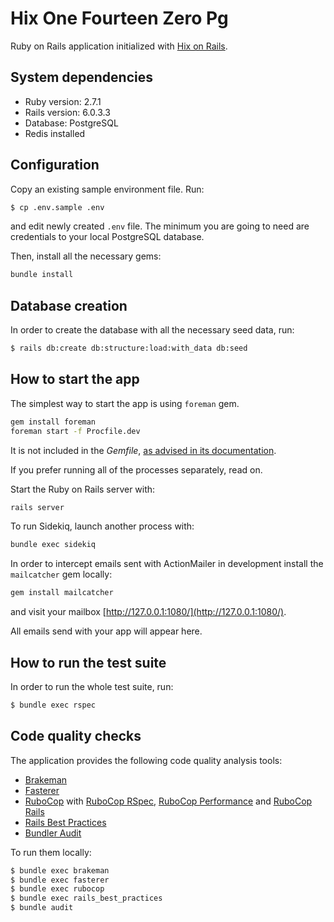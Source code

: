 # Hix One Fourteen Zero Pg

Ruby on Rails application initialized with [Hix on Rails][hixonrails].

## System dependencies

- Ruby version: 2.7.1
- Rails version: 6.0.3.3
- Database: PostgreSQL
- Redis installed

## Configuration

Copy an existing sample environment file. Run:
```bash
$ cp .env.sample .env
```

and edit newly created `.env` file. The minimum you are going to need are
credentials to your local PostgreSQL database.

Then, install all the necessary gems:
```bash
bundle install
```

## Database creation

In order to create the database with all the necessary seed data, run:
```bash
$ rails db:create db:structure:load:with_data db:seed
```

## How to start the app

The simplest way to start the app is using `foreman` gem.
```bash
gem install foreman
foreman start -f Procfile.dev
```
It is not included in the _Gemfile_, [as advised in its documentation][foreman].

If you prefer running all of the processes separately, read on.

Start the Ruby on Rails server with:
```bash
rails server
```
To run Sidekiq, launch another process with:
```bash
bundle exec sidekiq
```
In order to intercept emails sent with ActionMailer in development
install the `mailcatcher` gem locally:
```bash
gem install mailcatcher
```
and visit your mailbox [http://127.0.0.1:1080/](http://127.0.0.1:1080/).

All emails send with your app will appear here.

## How to run the test suite

In order to run the whole test suite, run:

```bash
$ bundle exec rspec
```

## Code quality checks

The application provides the following code quality analysis tools:

- [Brakeman][brakeman]
- [Fasterer][fasterer]
- [RuboCop][rubocop] with [RuboCop RSpec][rubocop-rspec], [RuboCop Performance][rubocop-performance] and [RuboCop Rails][rubocop-rails]
- [Rails Best Practices][rails-best-practices]
- [Bundler Audit][bundler-audit]

To run them locally:

```bash
$ bundle exec brakeman
$ bundle exec fasterer
$ bundle exec rubocop
$ bundle exec rails_best_practices
$ bundle audit
```

[hixonrails]: https://hixonrails.com
[brakeman]: https://github.com/presidentbeef/brakeman
[rubocop]: https://github.com/rubocop-hq/rubocop
[rubocop-performance]: https://github.com/rubocop-hq/rubocop-performance
[rubocop-rspec]: https://github.com/rubocop-hq/rubocop-rspec
[rubocop-rails]: https://github.com/rubocop-hq/rubocop-rails
[fasterer]: https://github.com/DamirSvrtan/fasterer
[foreman]: https://github.com/ddollar/foreman#installation
[rails-best-practices]: https://github.com/flyerhzm/rails_best_practices
[bundler-audit]: https://github.com/rubysec/bundler-audit
